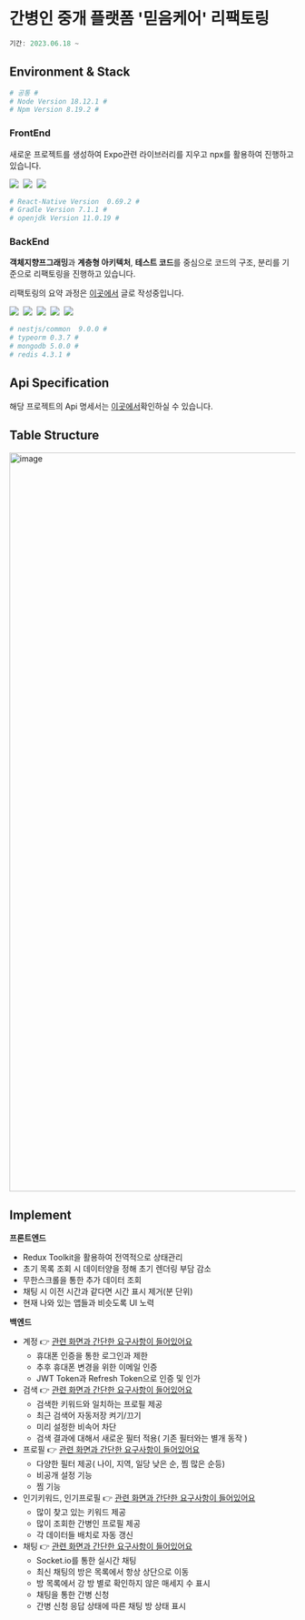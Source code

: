 # 간병인 중개 플랫폼 '믿음케어' 리팩토링
```javascript
기간: 2023.06.18 ~
```
## Environment & Stack
```sh
# 공통 #
# Node Version 18.12.1 #
# Npm Version 8.19.2 #
```
### FrontEnd
새로운 프로젝트를 생성하여 Expo관련 라이브러리를 지우고 npx를 활용하여 진행하고 있습니다.

<p>
<img src="https://img.shields.io/badge/React Native-61DAFB?style=flat-square&logo=React&logoColor=white"/></a>&nbsp 
<img src="https://img.shields.io/badge/Android Studio-3DDC84?style=flat-square&logo=Android Studio&logoColor=white"/></a>&nbsp 
<img src="https://img.shields.io/badge/Redux Toolkit-764ABC?style=flat-square&logo=Redux&logoColor=white"/></a>&nbsp 
</p>

```sh
# React-Native Version  0.69.2 #
# Gradle Version 7.1.1 #
# openjdk Version 11.0.19 #
```
### BackEnd
**객체지향프그래밍**과 **계층형 아키텍처**, **테스트 코드**를 중심으로 코드의 구조, 분리를 기준으로 리팩토링을 진행하고 있습니다.  

리팩토링의 요약 과정은 [이곳에서](https://velog.io/@wndbsgkr/series/%EA%B0%84%EB%B3%91%EC%9D%B8-%ED%94%84%EB%A1%9C%EC%A0%9D%ED%8A%B8) 글로 작성중입니다.

<p>
<img src="https://img.shields.io/badge/NestJS-E0234E?style=flat-square&logo=NestJS&logoColor=white"/></a>&nbsp 
<img src="https://img.shields.io/badge/MySQL-4479A1?style=flat-square&logo=MySQL&logoColor=white"/></a>&nbsp 
<img src="https://img.shields.io/badge/Redis-DC382D?style=flat-square&logo=Redis&logoColor=white"/></a>&nbsp 
<img src="https://img.shields.io/badge/Socket.io-010101?style=flat-square&logo=Socket.io&logoColor=white"/></a>&nbsp 
<img src="https://img.shields.io/badge/TypeORM-18A497?style=flat-square&logo=&logoColor=white"/></a>&nbsp 
</p>

```sh
# nestjs/common  9.0.0 #
# typeorm 0.3.7 #
# mongodb 5.0.0 #
# redis 4.3.1 #
```
## Api Specification
해당 프로젝트의 Api 명세서는 [이곳에서](https://video-dot-project.gitbook.io/undefined/)확인하실 수 있습니다.

## Table Structure
<img width="1299" alt="image" src="https://github.com/JOOYUNHAK/caregiver-project-v2/assets/99117410/84fbbf07-410d-4efb-aa5d-0a888bcd7a5a">

## Implement

**프론트엔드**  
- Redux Toolkit을 활용하여 전역적으로 상태관리
- 초기 목록 조회 시 데이터양을 정해 초기 렌더링 부담 감소
- 무한스크롤을 통한 추가 데이터 조회
- 채팅 시 이전 시간과 같다면 시간 표시 제거(분 단위)
- 현재 나와 있는 앱들과 비슷도록 UI 노력

**백엔드**
- 계정 :point_right: [관련 화면과 간단한 요구사항이 들어있어요](https://github.com/JOOYUNHAK/caregiver-matching-project/blob/main/readme/USER_README.md)
    - 휴대폰 인증을 통한 로그인과 제한
    - 추후 휴대폰 변경을 위한 이메일 인증
    - JWT Token과 Refresh Token으로 인증 및 인가
- 검색 :point_right: [관련 화면과 간단한 요구사항이 들어있어요](https://github.com/JOOYUNHAK/caregiver-matching-project/blob/main/readme/SEARCH_README.md)
    - 검색한 키워드와 일치하는 프로필 제공
    - 최근 검색어 자동저장 켜기/끄기
    - 미리 설정한 비속어 차단
    - 검색 결과에 대해서 새로운 필터 적용( 기존 필터와는 별개 동작 )
- 프로필 :point_right: [관련 화면과 간단한 요구사항이 들어있어요](https://github.com/JOOYUNHAK/caregiver-matching-project/blob/main/readme/PROFILE.README.md)
    - 다양한 필터 제공( 나이, 지역, 일당 낮은 순, 찜 많은 순등)
    - 비공개 설정 기능
    - 찜 기능
- 인기키워드, 인기프로필 :point_right: [관련 화면과 간단한 요구사항이 들어있어요](https://github.com/JOOYUNHAK/caregiver-matching-project/blob/main/readme/FOR_PROTECTOR.md)
    - 많이 찾고 있는 키워드 제공 
    - 많이 조회한 간병인 프로필 제공
    - 각 데이터들 배치로 자동 갱신
- 채팅 :point_right: [관련 화면과 간단한 요구사항이 들어있어요](https://github.com/JOOYUNHAK/caregiver-matching-project/blob/main/readme/CHAT.README.md)
    - Socket.io를 통한 실시간 채팅
    - 최신 채팅의 방은 목록에서 항상 상단으로 이동
    - 방 목록에서 강 방 별로 확인하지 않은 매세지 수 표시
    - 채팅을 통한 간병 신청
    - 간병 신청 응답 상태에 따른 채팅 방 상태 표시    



